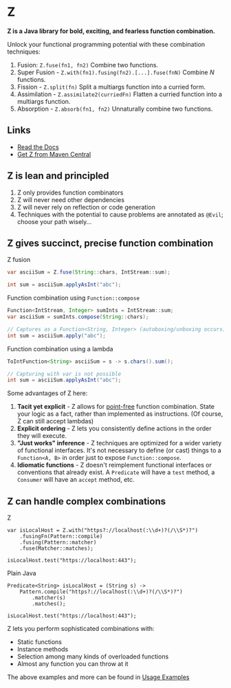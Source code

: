 # Z

**Z is a Java library for bold, exciting, and fearless function combination.**

Unlock your functional programming potential with these combination techniques:

1. Fusion: `Z.fuse(fn1, fn2)` Combine two functions.
1. Super Fusion - `Z.with(fn1).fusing(fn2).[...].fuse(fnN)` Combine _N_
    functions.
1. Fission - `Z.split(fn)` Split a multiargs function into a curried form.
1. Assimilation - `Z.assimilate2(curriedFn)` Flatten a curried function into a
    multiargs function.
1. Absorption - `Z.absorb(fn1, fn2)` Unnaturally combine two functions.

## Links

- [Read the Docs](https://www.javadoc.io/doc/so.dang.cool/z/latest/so/dang/cool/z/package-summary.html)
- [Get Z from Maven Central](https://search.maven.org/artifact/so.dang.cool/z/)

## Z is lean and principled

1. Z only provides function combinators
1. Z will never need other dependencies
1. Z will never rely on reflection or code generation
1. Techniques with the potential to cause problems are annotated as `@Evil`;
    choose your path wisely...

## Z gives succinct, precise function combination

Z fusion

```java
var asciiSum = Z.fuse(String::chars, IntStream::sum);

int sum = asciiSum.applyAsInt("abc");
```

Function combination using `Function::compose`

```java
Function<IntStream, Integer> sumInts = IntStream::sum;
var asciiSum = sumInts.compose(String::chars);

// Captures as a Function<String, Integer> (autoboxing/unboxing occurs)
int sum = asciiSum.apply("abc");
```

Function combination using a lambda

```java
ToIntFunction<String> asciiSum = s -> s.chars().sum();

// Capturing with var is not possible
int sum = asciiSum.applyAsInt("abc");
```

Some advantages of Z here:

1. **Tacit yet explicit** - Z allows for [point-free](https://en.wikipedia.org/wiki/Tacit_programming)
    function combination. State your logic as a fact, rather than implemented
    as instructions. (Of course, Z can still accept lambdas)
1. **Explicit ordering** - Z lets you consistently define actions in the order
    they will execute.
1. **"Just works" inference** - Z techniques are optimized for a wider variety
    of functional interfaces. It's not necessary to define (or cast) things to
    a `Function<A, B>` in order just to expose `Function::compose`.
1. **Idiomatic functions** - Z doesn't reimplement functional interfaces or
    conventions that already exist. A `Predicate` will have a `test` method, a
    `Consumer` will have an `accept` method, etc.

## Z can handle complex combinations

Z

```
var isLocalHost = Z.with("https?://localhost(:\\d+)?(/\\S*)?")
    .fusingFn(Pattern::compile)
    .fusing(Pattern::matcher)
    .fuse(Matcher::matches);

isLocalHost.test("https://localhost:443");
```

Plain Java

```
Predicate<String> isLocalHost = (String s) ->
    Pattern.compile("https?://localhost(:\\d+)?(/\\S*)?")
        .matcher(s)
        .matches();

isLocalHost.test("https://localhost:443");
```

Z lets you perform sophisticated combinations with:

* Static functions
* Instance methods
* Selection among many kinds of overloaded functions
* Almost any function you can throw at it

The above examples and more can be found in [Usage Examples](https://github.com/hiljusti/z/blob/HEAD/src/test/java/so/dang/cool/z/UsageExamples.java)
